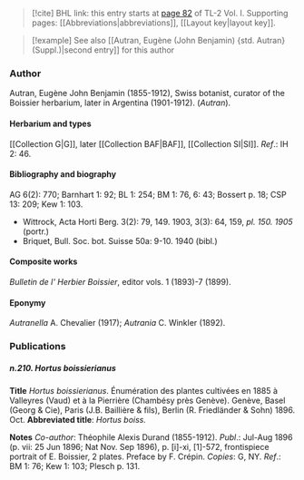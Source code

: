 > [!cite] BHL link: this entry starts at [page 82](https://www.biodiversitylibrary.org/item/103414#page/130/mode/1up) of TL-2 Vol. I.
> Supporting pages: [[Abbreviations|abbreviations]], [[Layout key|layout key]].

> [!example] See also [[Autran, Eugène (John Benjamin) {std. Autran} (Suppl.)|second entry]] for this author

### Author

Autran, Eugène John Benjamin (1855-1912), Swiss botanist, curator of the Boissier herbarium, later in Argentina (1901-1912). (*Autran*).

#### Herbarium and types

[[Collection G|G]], later [[Collection BAF|BAF]], [[Collection SI|SI]].
*Ref*.: IH 2: 46.

#### Bibliography and biography

AG 6(2): 770; Barnhart 1: 92; BL 1: 254; BM 1: 76, 6: 43; Bossert p. 18; CSP 13: 209; Kew 1: 103.
- Wittrock, Acta Horti Berg. 3(2): 79, 149. 1903, 3(3): 64, 159, *pl. 150. 1905* (portr.)
- Briquet, Bull. Soc. bot. Suisse 50a: 9-10. 1940 (bibl.)

#### Composite works

*Bulletin de l' Herbier Boissier*, editor vols. 1 (1893)-7 (1899).

#### Eponymy

*Autranella* A. Chevalier (1917); *Autrania* C. Winkler (1892).

### Publications

##### n.210. Hortus boissierianus

**Title**
*Hortus boissierianus*. Énumération des plantes cultivées en 1885 à Valleyres (Vaud) et à la Pierrière (Chambésy près Genève). Genève, Basel (Georg & Cie), Paris (J.B. Baillière & fils), Berlin (R. Friedländer & Sohn) 1896. Oct.
**Abbreviated title**: *Hortus boiss.*

**Notes**
*Co-author*: Théophile Alexis Durand (1855-1912).
*Publ*.: Jul-Aug 1896 (p. vii: 25 Jun 1896; Nat Nov. Sep 1896), p. \[i\]-xi, \[1\]-572, frontispiece portrait of E. Boissier, 2 plates. Preface by F. Crépin. *Copies*: G, NY.
*Ref*.: BM 1: 76; Kew 1: 103; Plesch p. 131.

